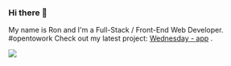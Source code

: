 ### Hi there 👋


My name is Ron and I'm a Full-Stack / Front-End Web Developer. #opentowork
Check out my latest project: [Wednesday - app](https://wednesday-app.herokuapp.com/) .

<img src="https://github-readme-stats.vercel.app/api?username=ronbuchris&&show_icons=true&title_color=ffffff&icon_color=bb2acf&text_color=daf7dc&bg_color=151515"/>

<!--
**ronbuchris/ronbuchris** is a ✨ _special_ ✨ repository because its `README.md` (this file) appears on your GitHub profile.

Here are some ideas to get you started:

- 🔭 I’m currently working on ...
- 🌱 I’m currently learning ...
- 👯 I’m looking to collaborate on ...
- 🤔 I’m looking for help with ...
- 💬 Ask me about ...
- 📫 How to reach me: ...
- 😄 Pronouns: ...
- ⚡ Fun fact: ...
-->
